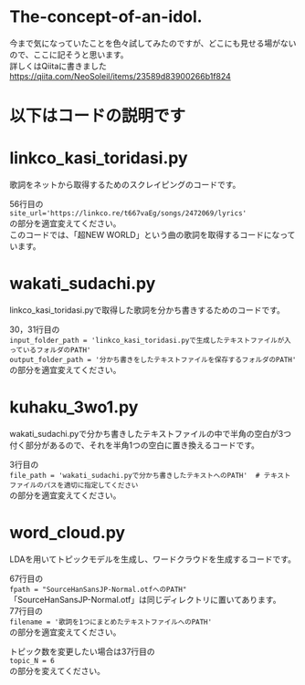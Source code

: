 # The-concept-of-an-idol.

今まで気になっていたことを色々試してみたのですが、どこにも見せる場がないので、ここに記そうと思います。  
詳しくはQiitaに書きました  
https://qiita.com/NeoSoleil/items/23589d83900266b1f824

# 以下はコードの説明です

# linkco_kasi_toridasi.py
歌詞をネットから取得するためのスクレイピングのコードです。  
  
  56行目の  
```site_url='https://linkco.re/t667vaEg/songs/2472069/lyrics'```  
の部分を適宜変えてください。  
このコードでは、「超NEW WORLD」という曲の歌詞を取得するコードになっています。  

# wakati_sudachi.py
linkco_kasi_toridasi.pyで取得した歌詞を分かち書きするためのコードです。  
  
30，31行目の  
```input_folder_path = 'linkco_kasi_toridasi.pyで生成したテキストファイルが入っているフォルダのPATH'```  
```output_folder_path = '分かち書きをしたテキストファイルを保存するフォルダのPATH'```  
の部分を適宜変えてください。  

# kuhaku_3wo1.py
wakati_sudachi.pyで分かち書きしたテキストファイルの中で半角の空白が3つ付く部分があるので、それを半角1つの空白に置き換えるコードです。  
  
3行目の  
```file_path = 'wakati_sudachi.pyで分かち書きしたテキストへのPATH'  # テキストファイルのパスを適切に指定してください```  
の部分を適宜変えてください。  


# word_cloud.py
LDAを用いてトピックモデルを生成し、ワードクラウドを生成するコードです。  
  
67行目の  
```fpath = "SourceHanSansJP-Normal.otfへのPATH"```  
「SourceHanSansJP-Normal.otf」は同じディレクトリに置いてあります。  
77行目の  
```filename = '歌詞を1つにまとめたテキストファイルへのPATH'```  
の部分を適宜変えてください。  
  
トピック数を変更したい場合は37行目の  
```topic_N = 6```  
の部分を変えてください。  

# 
